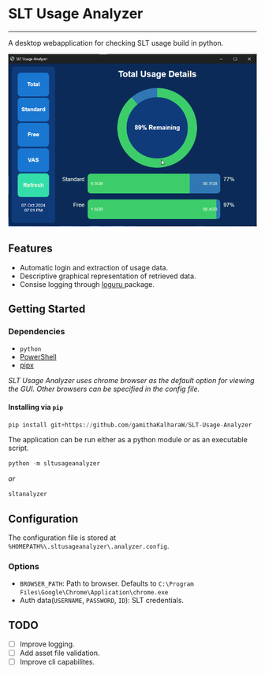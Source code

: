 # SLT Usage Analyzer
---
A desktop webapplication for checking SLT usage build in python.

![Demo image](https://github.com/gamithaKalharaW/SLT-Usage-Analyzer/blob/master/docs/chrome_eUajhYow4o.png)

## Features
 - Automatic login and extraction of usage data.
 - Descriptive graphical representation of retrieved data.
 - Consise logging through [ loguru ](https://github.com/Delgan/loguru) package.

## Getting Started
### Dependencies
 - `python` 
 - [PowerShell](https://github.com/PowerShell/PowerShell)
 - [pipx](https://github.com/pypa/pipx)

 *SLT Usage Analyzer uses chrome browser as the default option for viewing the GUI. Other browsers can be specified in the config file.*

#### Installing via `pip`

```python
pip install git+https://github.com/gamithaKalharaW/SLT-Usage-Analyzer
```
The application can be run either as a python module or as an executable script.

```python
python -m sltusageanalyzer
```
*or*
```python
sltanalyzer
```

## Configuration

The configuration file is stored at `%HOMEPATH%\.sltusageanalyzer\.analyzer.config`.

### Options
 - `BROWSER_PATH`: Path to browser. Defaults to `C:\Program Files\Google\Chrome\Application\chrome.exe`
 - Auth data(`USERNAME`, `PASSWORD`, `ID`): SLT credentials.


## TODO
 - [ ] Improve logging.
 - [ ] Add asset file validation.
 - [ ] Improve cli capabilites.
